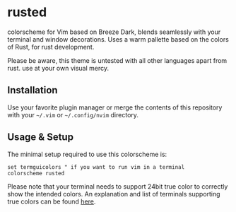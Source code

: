 # rusted

colorscheme for Vim based on Breeze Dark, blends seamlessly with your terminal and window decorations.
Uses a warm pallette based on the colors of Rust, for rust development.

Please be aware, this theme is untested with all other languages apart from rust. 
use at your own visual mercy.

## Installation

Use your favorite plugin manager or merge the contents of this repository with
your `~/.vim` or `~/.config/nvim` directory.

## Usage & Setup

The minimal setup required to use this colorscheme is:

```vim
set termguicolors " if you want to run vim in a terminal
colorscheme rusted
```

Please note that your terminal needs to support 24bit true color
to correctly show the intended colors. An explanation and list of
terminals supporting true colors can be found
[here](https://gist.github.com/XVilka/8346728).

